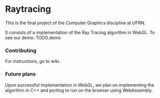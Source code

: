# Raytracing

This is the final project of the Computer Graphics discipline at UFRN.

It consists of a implementation of the Ray Tracing algorithm in WebGL. To see our demo: TODO.demo

### Contributing

For instructions, go to wiki.

### Future plans

Upon successful implementation in WebGL, we plan on implementing the algorithm in C++ and porting to run on the browser using WebAssembly.
